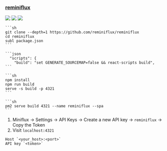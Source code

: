 ### [reminiflux](https://github.com/reminiflux/reminiflux)

![](https://img.shields.io/github/license/reminiflux/reminiflux?label=&style=flat-square) [![](https://img.shields.io/github/last-commit/scillidan/reminiflux/source?label=&style=flat-square)](https://github.com/scillidan/reminiflux) ![](https://img.shields.io/badge/Vercel-black?style=flat&logo=Vercel&logoColor=white)

````{tab} From source
```sh
git clone --depth=1 https://github.com/reminiflux/reminiflux
cd reminiflux
subl package.json
```

```json
  "scripts": {
    "build": "set GENERATE_SOURCEMAP=false && react-scripts build",
```

```sh
npm install
npm run build
serve -s build -p 4321
```
````

````{tab} PM2
```sh
pm2 serve build 4321 --name reminiflux --spa
```
````

1. Miniflux → Settings → API Keys → Create a new API key → `reminiflux` → Copy the Token
2. Visit `localhost:4321`
  ```
  Host `<your_host>:<port>`
  API key `<token>`
  ```